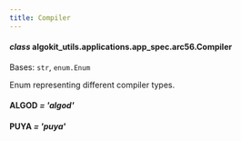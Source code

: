 ```yaml
---
title: Compiler
---
```


#### _class_ algokit_utils.applications.app_spec.arc56.Compiler

Bases: `str`, `enum.Enum`

Enum representing different compiler types.

#### ALGOD _= 'algod'_

#### PUYA _= 'puya'_
